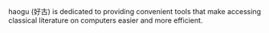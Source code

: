 haogu (好古) is dedicated to providing convenient tools that make accessing classical literature on computers easier and more efficient.

